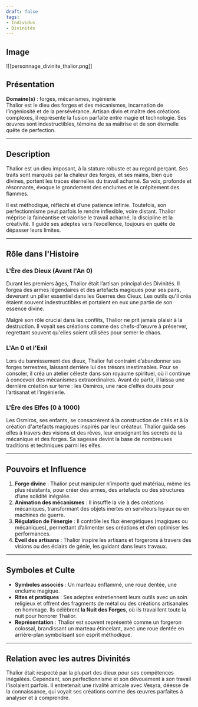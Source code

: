 ```yaml
---
draft: false
tags:
- Individus
- Divinités
---
```


## Image

![[personnage_divinite_thalior.png]]

## Présentation
**Domaine(s)** : forges, mécanismes, ingénierie  
Thalior est le dieu des forges et des mécanismes, incarnation de l’ingéniosité et de la persévérance. Artisan divin et maître des créations complexes, il représente la fusion parfaite entre magie et technologie. Ses œuvres sont indestructibles, témoins de sa maîtrise et de son éternelle quête de perfection.

---

## Description
Thalior est un dieu imposant, à la stature robuste et au regard perçant. Ses traits sont marqués par la chaleur des forges, et ses mains, bien que divines, portent les traces éternelles du travail acharné. Sa voix, profonde et résonnante, évoque le grondement des enclumes et le crépitement des flammes.

Il est méthodique, réfléchi et d’une patience infinie. Toutefois, son perfectionnisme peut parfois le rendre inflexible, voire distant. Thalior méprise la fainéantise et valorise le travail acharné, la discipline et la créativité. Il guide ses adeptes vers l’excellence, toujours en quête de dépasser leurs limites.

---

## Rôle dans l'Histoire

### L'Ère des Dieux (Avant l'An 0)
Durant les premiers âges, Thalior était l’artisan principal des Divinités. Il forgea des armes légendaires et des artefacts magiques pour ses pairs, devenant un pilier essentiel dans les Guerres des Cieux. Les outils qu'il créa étaient souvent indestructibles et portaient en eux une partie de son essence divine.

Malgré son rôle crucial dans les conflits, Thalior ne prit jamais plaisir à la destruction. Il voyait ses créations comme des chefs-d'œuvre à préserver, regrettant souvent qu'elles soient utilisées pour semer le chaos.

### L'An 0 et l'Exil
Lors du bannissement des dieux, Thalior fut contraint d’abandonner ses forges terrestres, laissant derrière lui des trésors inestimables. Pour se consoler, il créa un atelier céleste dans son royaume spirituel, où il continue à concevoir des mécanismes extraordinaires. Avant de partir, il laissa une dernière création sur terre : les Osmiros, une race d’elfes doués pour l’artisanat et l’ingénierie.

### L'Ère des Elfes (0 à 1000)
Les Osmiros, ses enfants, se consacrèrent à la construction de cités et à la création d'artefacts magiques inspirés par leur créateur. Thalior guida ses elfes à travers des visions et des rêves, leur enseignant les secrets de la mécanique et des forges. Sa sagesse devint la base de nombreuses traditions et techniques parmi les elfes.

---

## Pouvoirs et Influence
1. **Forge divine** : Thalior peut manipuler n’importe quel matériau, même les plus résistants, pour créer des armes, des artefacts ou des structures d’une solidité inégalée.
2. **Animation des mécanismes** : Il insuffle la vie à des créations mécaniques, transformant des objets inertes en serviteurs loyaux ou en machines de guerre.
3. **Régulation de l’énergie** : Il contrôle les flux énergétiques (magiques ou mécaniques), permettant d’alimenter ses créations et d’en optimiser les performances.
4. **Éveil des artisans** : Thalior inspire les artisans et forgerons à travers des visions ou des éclairs de génie, les guidant dans leurs travaux.

---

## Symboles et Culte
- **Symboles associés** : Un marteau enflammé, une roue dentée, une enclume magique.  
- **Rites et pratiques** : Ses adeptes entretiennent leurs outils avec un soin religieux et offrent des fragments de métal ou des créations artisanales en hommage. Ils célèbrent **la Nuit des Forges**, où ils travaillent toute la nuit pour honorer Thalior.  
- **Représentation** : Thalior est souvent représenté comme un forgeron colossal, brandissant un marteau étincelant, avec une roue dentée en arrière-plan symbolisant son esprit méthodique.

---

## Relation avec les autres Divinités
Thalior était respecté par la plupart des dieux pour ses compétences inégalées. Cependant, son perfectionnisme et son dévouement à son travail l'isolaient parfois. Il entretenait une rivalité amicale avec Vesyra, déesse de la connaissance, qui voyait ses créations comme des œuvres parfaites à analyser et à comprendre.